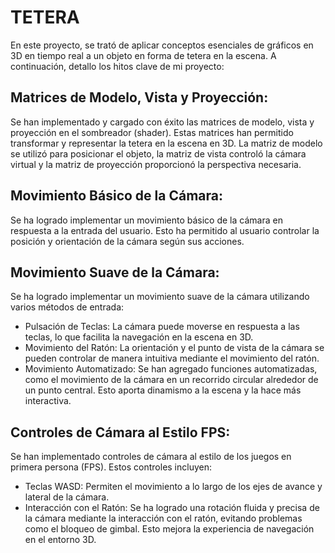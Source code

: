 # TETERA
En este proyecto, se trató de aplicar conceptos esenciales de gráficos en 3D en tiempo real a un objeto en forma de tetera en la escena. A continuación, detallo los hitos clave de mi proyecto:
## Matrices de Modelo, Vista y Proyección:
Se han implementado y cargado con éxito las matrices de modelo, vista y proyección en el sombreador (shader). Estas matrices han permitido transformar y representar la tetera en la escena en 3D. La matriz de modelo se utilizó para posicionar el objeto, la matriz de vista controló la cámara virtual y la matriz de proyección proporcionó la perspectiva necesaria.
## Movimiento Básico de la Cámara:
Se ha logrado implementar un movimiento básico de la cámara en respuesta a la entrada del usuario. Esto ha permitido al usuario controlar la posición y orientación de la cámara según sus acciones.
## Movimiento Suave de la Cámara:
Se ha logrado implementar un movimiento suave de la cámara utilizando varios métodos de entrada:
- Pulsación de Teclas: La cámara puede moverse en respuesta a las teclas, lo que facilita la navegación en la escena en 3D.
- Movimiento del Ratón: La orientación y el punto de vista de la cámara se pueden controlar de manera intuitiva mediante el movimiento del ratón.
- Movimiento Automatizado: Se han agregado funciones automatizadas, como el movimiento de la cámara en un recorrido circular alrededor de un punto central. Esto aporta dinamismo a la escena y la hace más interactiva.
## Controles de Cámara al Estilo FPS:
Se han implementado controles de cámara al estilo de los juegos en primera persona (FPS). Estos controles incluyen:
- Teclas WASD: Permiten el movimiento a lo largo de los ejes de avance y lateral de la cámara.
- Interacción con el Ratón: Se ha logrado una rotación fluida y precisa de la cámara mediante la interacción con el ratón, evitando problemas como el bloqueo de gimbal. Esto mejora la experiencia de navegación en el entorno 3D.
